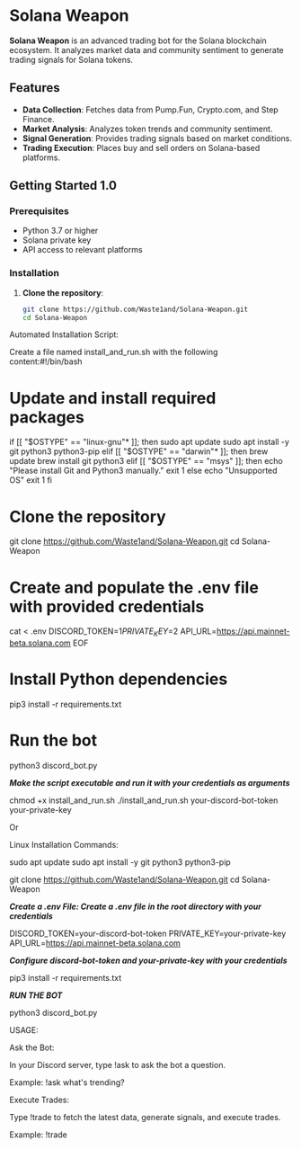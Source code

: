 # Solana Weapon

**Solana Weapon** is an advanced trading bot for the Solana blockchain ecosystem. It analyzes market data and community sentiment to generate trading signals for Solana tokens.

## Features

- **Data Collection**: Fetches data from Pump.Fun, Crypto.com, and Step Finance.
- **Market Analysis**: Analyzes token trends and community sentiment.
- **Signal Generation**: Provides trading signals based on market conditions.
- **Trading Execution**: Places buy and sell orders on Solana-based platforms.

## Getting Started 1.0

### Prerequisites
- Python 3.7 or higher
- Solana private key
- API access to relevant platforms

### Installation

1. **Clone the repository**:
   ```bash
   git clone https://github.com/Waste1and/Solana-Weapon.git
   cd Solana-Weapon

Automated Installation Script:

Create a file named install_and_run.sh with the following content:#!/bin/bash

# Update and install required packages
if [[ "$OSTYPE" == "linux-gnu"* ]]; then
    sudo apt update
    sudo apt install -y git python3 python3-pip
elif [[ "$OSTYPE" == "darwin"* ]]; then
    brew update
    brew install git python3
elif [[ "$OSTYPE" == "msys" ]]; then
    echo "Please install Git and Python3 manually."
    exit 1
else
    echo "Unsupported OS"
    exit 1
fi

# Clone the repository
git clone https://github.com/Waste1and/Solana-Weapon.git
cd Solana-Weapon

# Create and populate the .env file with provided credentials
cat <<EOF > .env
DISCORD_TOKEN=$1
PRIVATE_KEY=$2
API_URL=https://api.mainnet-beta.solana.com
EOF

# Install Python dependencies
pip3 install -r requirements.txt

# Run the bot
python3 discord_bot.py

***Make the script executable and run it with your credentials as arguments***

chmod +x install_and_run.sh
./install_and_run.sh your-discord-bot-token your-private-key

Or

Linux Installation Commands: 

sudo apt update
sudo apt install -y git python3 python3-pip

git clone https://github.com/Waste1and/Solana-Weapon.git
cd Solana-Weapon

***Create a .env File: Create a .env file in the root directory with your credentials***

DISCORD_TOKEN=your-discord-bot-token
PRIVATE_KEY=your-private-key
API_URL=https://api.mainnet-beta.solana.com

***Configure discord-bot-token and your-private-key with your credentials***

pip3 install -r requirements.txt

***RUN THE BOT***

python3 discord_bot.py


USAGE: 

Ask the Bot:

In your Discord server, type !ask <your question> to ask the bot a question.

Example: !ask what's trending?

Execute Trades: 

Type !trade to fetch the latest data, generate signals, and execute trades.

Example: !trade
